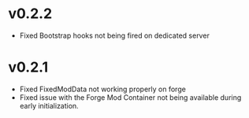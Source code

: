 # v0.2.2
* Fixed Bootstrap hooks not being fired on dedicated server

# v0.2.1 
* Fixed FixedModData not working properly on forge
* Fixed issue with the Forge Mod Container not being available during early initialization.